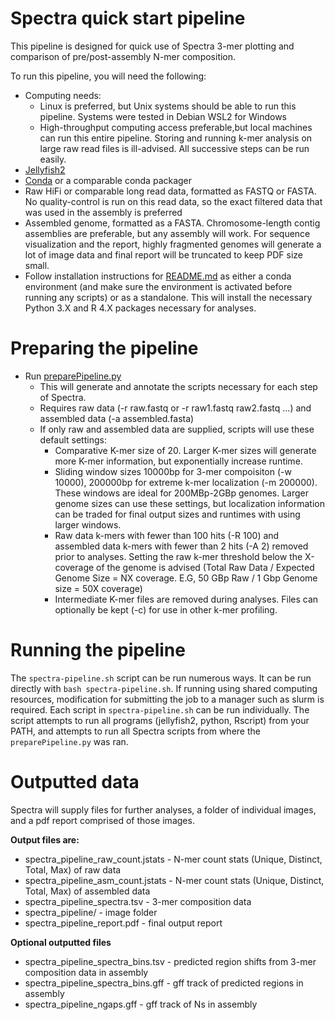 # Spectra quick start pipeline
This pipeline is designed for quick use of Spectra 3-mer plotting and comparison of pre/post-assembly N-mer composition.

To run this pipeline, you will need the following:
* Computing needs:
  * Linux is preferred, but Unix systems should be able to run this pipeline. Systems were tested in Debian WSL2 for
  Windows
  * High-throughput computing access preferable,but local machines can run this entire pipeline. Storing and running
  k-mer analysis on large raw read files is ill-advised. All successive steps can be run easily.
* [Jellyfish2](http://academic.oup.com/bioinformatics/article/27/6/764/234905)
* [Conda](https://docs.conda.io/projects/conda/en/stable/user-guide/getting-started.html) or a comparable conda
packager
* Raw HiFi or comparable long read data, formatted as FASTQ or FASTA. No quality-control is run on this read data,
so the exact filtered data that was used in the assembly is preferred
* Assembled genome, formatted as a FASTA. Chromosome-length contig assemblies are preferable, but any assembly will
work. For sequence visualization and the report, highly fragmented genomes will generate a lot of image data and final
report will be truncated to keep PDF size small.
* Follow installation instructions for [README.md](README.md) as either a conda environment (and make sure the
environment is activated before running any scripts) or as a standalone. This will install the necessary Python 3.X and
R 4.X packages necessary for analyses.

# Preparing the pipeline
* Run [preparePipeline.py](scripts/utils/preparePipeline.py)
  * This will generate and annotate the scripts necessary for each step of Spectra.
  * Requires raw data (-r raw.fastq or -r raw1.fastq raw2.fastq ...) and assembled data (-a assembled.fasta)
  * If only raw and assembled data are supplied, scripts will use these default settings:
    * Comparative K-mer size of 20. Larger K-mer sizes will generate more K-mer information, but exponentially increase runtime.
    * Sliding window sizes 10000bp for 3-mer compoisiton (-w 10000), 200000bp for extreme k-mer localization (-m 200000). These windows are ideal for 200MBp-2GBp genomes. Larger genome sizes can use these settings, but localization information can be traded for final output sizes and runtimes with using larger windows.
    * Raw data k-mers with fewer than 100 hits (-R 100) and assembled data k-mers with fewer than 2 hits (-A 2) removed prior to analyses. Setting the raw k-mer threshold below the X-coverage of the genome is advised (Total Raw Data / Expected Genome Size = NX coverage. E.G, 50 GBp Raw / 1 Gbp Genome size = 50X coverage)
    * Intermediate K-mer files are removed during analyses. Files can optionally be kept (-c) for use in other k-mer profiling.

# Running the pipeline
The `spectra-pipeline.sh` script can be run numerous ways. It can be run directly with `bash spectra-pipeline.sh`.
If running using shared computing resources, modification for submitting the job to a manager such as slurm is required.
Each script in `spectra-pipeline.sh` can be run individually. The script attempts to run all programs (jellyfish2, python, Rscript) from your PATH, and attempts to run all Spectra scripts from where the `preparePipeline.py` was ran.

# Outputted data
Spectra will supply files for further analyses, a folder of individual images, and a pdf report comprised of those images.

**Output files are:**
* spectra_pipeline_raw_count.jstats - N-mer count stats (Unique, Distinct, Total, Max) of raw data
* spectra_pipeline_asm_count.jstats - N-mer count stats (Unique, Distinct, Total, Max) of assembled data
* spectra_pipeline_spectra.tsv - 3-mer composition data
* spectra_pipeline/ - image folder
* spectra_pipeline_report.pdf - final output report

**Optional outputted files**
* spectra_pipeline_spectra_bins.tsv - predicted region shifts from 3-mer composition data in assembly
* spectra_pipeline_spectra_bins.gff - gff track of predicted regions in assembly
* spectra_pipeline_ngaps.gff - gff track of Ns in assembly